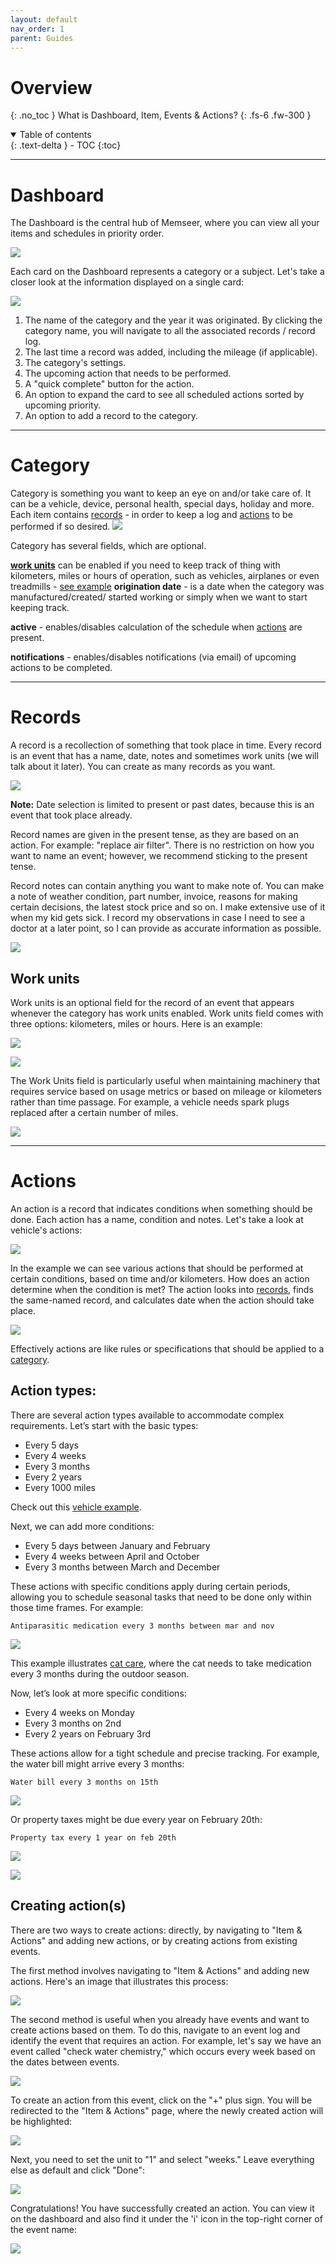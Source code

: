 ```yaml
---
layout: default
nav_order: 1
parent: Guides
---
```


# Overview
{: .no_toc }
What is Dashboard, Item, Events & Actions?
{: .fs-6 .fw-300 }


<details open markdown="block">
  <summary>
    Table of contents
  </summary>
  {: .text-delta }
- TOC
{:toc}
</details>

---

# Dashboard

The Dashboard is the central hub of Memseer, where you can view all your items and schedules in priority order.

![](../../assets/images/dashboard.png)

Each card on the Dashboard represents a category or a subject. Let's take a closer look at the information displayed on a single card:

![](../../assets/images/guides/overview/dashboard_card.png)

1. The name of the category and the year it was originated. By clicking the category name, you will navigate to all the associated records / record log.
2. The last time a record was added, including the mileage (if applicable).
3. The category's settings.
4. The upcoming action that needs to be performed.
5. A "quick complete" button for the action.
6. An option to expand the card to see all scheduled actions sorted by upcoming priority.
7. An option to add a record to the category.

---

# Category

Category is something you want to keep an eye on and/or take care of. It can be a vehicle, device, personal health, special days, holiday and more. Each item contains [records](#records) - in order to keep a log and [actions](#actions) to be performed if so desired.
![](../../assets/images/guides/overview/new_category.png)

Category has several fields, which are optional.

**[work units](#work-units)** can be enabled if you need to keep track of thing with kilometers, miles or hours of operation, such as vehicles, airplanes or even treadmills - [see example](#work-units)
**origination date** - is a date when the category was manufactured/created/ started working or simply when we want to start keeping track.

**active** - enables/disables calculation of the schedule when [actions](#actions) are present.

**notifications** - enables/disables notifications (via email) of upcoming actions to be completed.

---

# Records

A record is a recollection of something that took place in time. Every record is an event that has a name, date, notes and sometimes work units (we will talk about it later). You can create as many records as you want.

![](../../assets/images/guides/overview/past_present_date.png)

**Note:** Date selection is limited to present or past dates, because this is an event that took place already.

Record names are given in the present tense, as they are based on an action. For example: "replace air filter". There is no restriction on how you want to name an event; however, we recommend sticking to the present tense.

Record notes can contain anything you want to make note of. You can make a note of weather condition, part number, invoice, reasons for making certain decisions, the latest stock price and so on. I make extensive use of it when my kid gets sick. I record my observations in case I need to see a doctor at a later point, so I can provide as accurate information as possible.

![](../../assets/images/guides/overview/my_baby.png)

## Work units

Work units is an optional field for the record of an event that appears whenever the category has work units enabled. Work units field comes with three options: kilometers, miles or hours. Here is an example:

![](../../assets/images/guides/overview/category_select_work_units.png)

![](../../assets/images/guides/overview/work_units.png)

The Work Units field is particularly useful when maintaining machinery that requires service based on usage metrics or based on mileage or kilometers rather than time passage. For example, a vehicle needs spark plugs replaced after a certain number of miles.

![](../../assets/images/guides/overview/example_sparkplugs.png)

---

# Actions

An action is a record that indicates conditions when something should be done. Each action has a name, condition and notes. Let's take a look at vehicle's actions:

![](../../assets/images/guides/overview/example_actions.png)

In the example we can see various actions that should be performed at certain conditions, based on time and/or kilometers. How does an action determine when the condition is met? The action looks into [records](#records), finds the same-named record, and calculates date when the action should take place.

![](../../assets/images/guides/overview/example_vehicle.png)

Effectively actions are like rules or specifications that should be applied to a [category](#category).

## Action types:

There are several action types available to accommodate complex requirements. Let’s start with the basic types:

- Every 5 days
- Every 4 weeks
- Every 3 months
- Every 2 years
- Every 1000 miles

Check out this [vehicle example](../examples/vehicle.md). 

Next, we can add more conditions:

- Every 5 days between January and February
- Every 4 weeks between April and October
- Every 3 months between March and December

These actions with specific conditions apply during certain periods, allowing you to schedule seasonal tasks that need to be done only within those time frames. For example:

`Antiparasitic medication every 3 months between mar and nov`

![](../../assets/images/guides/overview/antiparasitic_medication_every_3_months_between_mar_and_nov.png)

This example illustrates [cat care](../examples/my_cat.md), where the cat needs to take medication every 3 months during the outdoor season.

Now, let’s look at more specific conditions:

- Every 4 weeks on Monday
- Every 3 months on 2nd
- Every 2 years on February 3rd

These actions allow for a tight schedule and precise tracking. For example, the water bill might arrive every 3 months:

`Water bill every 3 months on 15th`

![](../../assets/images/guides/overview/water_bill_every_3_months_on_15th.png)

Or property taxes might be due every year on February 20th:

`Property tax every 1 year on feb 20th`

![](../../assets/images/guides/overview/property_tax_add_action.png)



![](../../assets/images/guides/overview/property_tax_every_1_year_on_feb_20th.png)


## Creating action(s)

There are two ways to create actions: directly, by navigating to "Item & Actions" and adding new actions, or by creating actions from existing events. 

The first method involves navigating to "Item & Actions" and adding new actions. Here's an image that illustrates this process:

![](../../assets/images/guides/overview/create_action_edit_category_and_actions.png)

The second method is useful when you already have events and want to create actions based on them. To do this, navigate to an event log and identify the event that requires an action. For example, let's say we have an event called "check water chemistry," which occurs every week based on the dates between events.

![](../../assets/images/guides/overview/example_hot_tub_check_water.png)

To create an action from this event, click on the "+" plus sign. You will be redirected to the "Item & Actions" page, where the newly created action will be highlighted:

![](../../assets/images/guides/overview/newly_created_action.png)

Next, you need to set the unit to "1" and select "weeks." Leave everything else as default and click "Done":

![](../../assets/images/guides/overview/newly_created_action_complete.png)

Congratulations! You have successfully created an action. You can view it on the dashboard and also find it under the 'i' icon in the top-right corner of the event name:

![](../../assets/images/guides/overview/example_hot_tub_check_water_complete.png)
